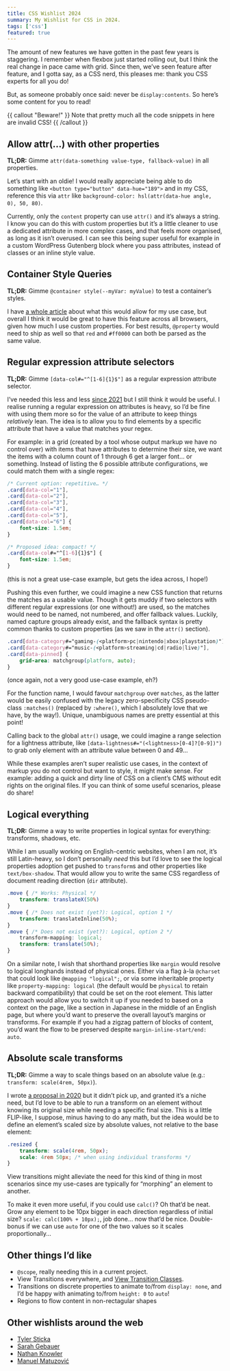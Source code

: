 ```yaml
---
title: CSS Wishlist 2024
summary: My Wishlist for CSS in 2024.
tags: ['css']
featured: true
---
```


The amount of new features we have gotten in the past few years is staggering. I remember when flexbox just started rolling out, but I think the real change in pace came with grid. Since then, we’ve seen feature after feature, and I gotta say, as a CSS nerd, this pleases me: thank you CSS experts for all you do!

But, as someone probably once said: never be `display:contents`. So here’s some content for you to read!

{{ callout "Beware!" }}
Note that pretty much all the code snippets in here are invalid CSS!
{{ /callout }}

## Allow attr(…) with other properties

**TL;DR:** Gimme `attr(data-something value-type, fallback-value)` in all properties.

Let’s start with an oldie! I would really appreciate being able to do something like `<button type="button" data-hue="189">` and in my CSS, reference this via `attr` like `background-color: hsl(attr(data-hue angle, 0), 50, 80)`.

Currently, only the `content` property can use `attr()` and it’s always a string. I know you can do this with custom properties but it’s a little cleaner to use a dedicated attribute in more complex cases, and that feels more organised, as long as it isn’t overused. I can see this being super useful for example in a custom WordPress Gutenberg block where you pass attributes, instead of classes or an inline style value.

## Container Style Queries

**TL;DR:** Gimme `@container style(--myVar: myValue)` to test a container’s styles.

I have [a whole article](https://chriskirknielsen.com/blog/future-themes-with-container-style-queries/) about what this would allow for my use case, but overall I think it would be great to have this feature across all browsers, given how much I use custom properties. For best results, `@property` would need to ship as well so that `red` and `#ff0000` can both be parsed as the same value.

## Regular expression attribute selectors

**TL;DR:** Gimme `[data-col#="^[1-6]{1}$"]` as a regular expression attribute selector.

I’ve needed this less and less [since 2021](https://github.com/w3c/csswg-drafts/issues/1010#issuecomment-842535686) but I still think it would be useful. I realise running a regular expression on attributes is heavy, so I’d be fine with using them more so for the value of an attribute to keep things *relatively* lean. The idea is to allow you to find elements by a specific attribute that have a value that matches your regex.

For example: in a grid (created by a tool whose output markup we have no control over) with items that have attributes to determine their size, we want the items with a column count of 1 through 6 get a larger font… or something. Instead of listing the 6 possible attribute configurations, we could match them with a single regex:

```css
/* Current option: repetitive… */
.card[data-col="1"],
.card[data-col="2"],
.card[data-col="3"],
.card[data-col="4"],
.card[data-col="5"],
.card[data-col="6"] {
	font-size: 1.5em; 
}

/* Proposed idea: compact! */
.card[data-col#="^[1-6]{1}$"] {
	font-size: 1.5em;
}
```

(this is not a great use-case example, but gets the idea across, I hope!)

Pushing this even further, we could imagine a new CSS function that returns the matches as a usable value. Though it gets muddy if two selectors with different regular expressions (or one without!) are used, so the matches would need to be named, not numbered, and offer fallback values. Luckily, named capture groups already exist, and the fallback syntax is pretty common thanks to custom properties (as we saw in the `attr()` section).

```css
.card[data-category#="gaming-(<platform>pc|nintendo|xbox|playstation)"],
.card[data-category#="music-(<platform>streaming|cd|radio|live)"],
.card[data-pinned] {
	grid-area: matchgroup(platform, auto);
}
```

(once again, not a very good use-case example, eh?)

For the function name, I would favour `matchgroup` over `matches`, as the latter would be easily confused with the legacy zero-specificity CSS pseudo-class `:matches()` (replaced by `:where()`, which I absolutely love that we have, by the way!). Unique, unambiguous names are pretty essential at this point!

Calling back to the global `attr()` usage, we could imagine a range selection for a lightness attribute, like `[data-lightness#="(<lightness>[0-4]?[0-9])")` to grab only element with an attribute value between 0 and 49…

While these examples aren’t super realistic use cases, in the context of markup you do not control but want to style, it might make sense. For example: adding a quick and dirty line of CSS on a client’s CMS without edit rights on the original files. If you can think of some useful scenarios, please do share!

## Logical everything

**TL;DR:** Gimme a way to write properties in logical syntax for everything: transforms, shadows, etc.

While I am usually working on English-centric websites, when I am not, it’s still Latin-heavy, so I don’t personally *need* this but I’d love to see the logical properties adoption get pushed to `transform`s and other properties like `text/box-shadow`. That would allow you to write the same CSS regardless of document reading direction (`dir` attribute).

```css
.move { /* Works: Physical */
	transform: translateX(50%)
}
.move { /* Does not exist (yet?): Logical, option 1 */
	transform: translateInline(50%);
}
.move { /* Does not exist (yet?): Logical, option 2 */
	transform-mapping: logical;
	transform: translate(50%);
}
```

On a similar note, I wish that shorthand properties like `margin` would resolve to logical longhands instead of physical ones. Either via a flag à-la `@charset` that could look like `@mapping "logical";`, or via some inheritable property like `property-mapping: logical` (the default would be `physical` to retain backward compatibility) that could be set on the root element. This latter approach would allow you to switch it up if you needed to based on a context on the page, like a section in Japanese in the middle of an English page, but where you’d want to preserve the overall layout’s margins or transforms. For example if you had a zigzag pattern of blocks of content, you’d want the flow to be preserved despite `margin-inline-start/end: auto`.

## Absolute scale transforms

**TL;DR:** Gimme a way to scale things based on an absolute value (e.g.: `transform: scale(4rem, 50px)`).

I wrote [a proposal in 2020](https://github.com/w3c/csswg-drafts/issues/5273) but it didn’t pick up, and granted it’s a niche need, but I’d love to be able to run a transform on an element without knowing its original size while needing a specific final size. This is a little FLIP-like, I suppose, minus having to do any math, but the idea would be to define an element’s scaled size by absolute values, not relative to the base element:

```css
.resized {
	transform: scale(4rem, 50px);
	scale: 4rem 50px; /* when using individual transforms */
}
```

View transitions might alleviate the need for this kind of thing in most scenarios since my use-cases are typically for “morphing” an element to another.

To make it even more useful, if you could use `calc()`? Oh that’d be neat. Grow any element to be 10px bigger in each direction regardless of initial size? `scale: calc(100% + 10px);`, job done… now that’d be nice. Double-bonus if we can use `auto` for one of the two values so it scales proportionally…

## Other things I’d like
- `@scope`, really needing this in a current project.
- View Transitions everywhere, and [View Transition Classes](https://github.com/w3c/csswg-drafts/issues/8319).
- Transitions on discrete properties to animate to/from `display: none`, and I’d be happy with animating to/from `height: 0` to `auto`!
- Regions to flow content in non-rectagular shapes

## Other wishlists around the web

- [Tyler Sticka](https://cloudfour.com/thinks/tylers-css-wish-list-for-2024/)
- [Sarah Gebauer](https://www.sarahgebauer.com/post/day-25-css-wishlist/)
- [Nathan Knowler](https://knowler.dev/blog/2024-css-wishlist)
- [Manuel Matuzović](https://www.matuzo.at/blog/2024/css-wish-list)